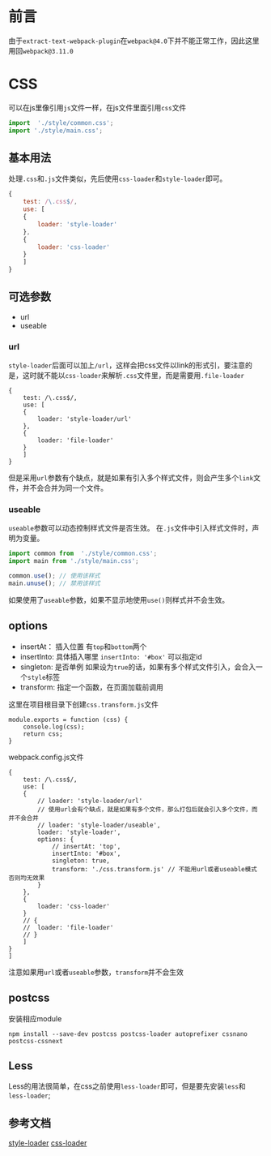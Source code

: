 # 前言
由于`extract-text-webpack-plugin`在`webpack@4.0`下并不能正常工作，因此这里用回`webpack@3.11.0`

# CSS
可以在js里像引用`js`文件一样，在js文件里面引用`css`文件
``` javascript
import  './style/common.css';
import './style/main.css';
```

## 基本用法
处理`.css`和`.js`文件类似，先后使用`css-loader`和`style-loader`即可。

``` javascript
{
	test: /\.css$/,
	use: [
	{
		loader: 'style-loader'
	},
	{
		loader: 'css-loader'
	}
	]
}
```
## 可选参数
- url
- useable

### url
`style-loader`后面可以加上`/url`，这样会把css文件以link的形式引，要注意的是，这时就不能以`css-loader`来解析`.css`文件里，而是需要用`.file-loader`
```
{
	test: /\.css$/,
	use: [
	{
		loader: 'style-loader/url'
	},
	{
		loader: 'file-loader'
	}
	]
}
```
但是采用`url`参数有个缺点，就是如果有引入多个样式文件，则会产生多个`link`文件，并不会合并为同一个文件。

### useable
`useable`参数可以动态控制样式文件是否生效。
在`.js`文件中引入样式文件时，声明为变量。
``` javascript
import common from  './style/common.css';
import main from './style/main.css';

common.use(); // 使用该样式
main.unuse(); // 禁用该样式
```
如果使用了`useable`参数，如果不显示地使用`use()`则样式并不会生效。

## options
- insertAt： 插入位置  有`top`和`bottom`两个
- insertInto: 具体插入哪里  `insertInto: '#box'` 可以指定id
- singleton: 是否单例  如果设为`true`的话，如果有多个样式文件引入，会合入一个`style`标签
- transform: 指定一个函数，在页面加载前调用

这里在项目根目录下创建`css.transform.js`文件
```
module.exports = function (css) {
	console.log(css);
	return css;
}
```
webpack.config.js文件
```
{
	test: /\.css$/,
	use: [
	{
		// loader: 'style-loader/url' 
		// 使用url会有个缺点，就是如果有多个文件，那么打包后就会引入多个文件，而并不会合并
		// loader: 'style-loader/useable',
		loader: 'style-loader',
		options: {
			// insertAt: 'top',
			insertInto: '#box',
			singleton: true,
			transform: './css.transform.js' // 不能用url或者useable模式 否则均无效果
		}
	},
	{
		loader: 'css-loader'
	}
	// {
	// 	loader: 'file-loader'
	// }
	]
}
]
```
注意如果用`url`或者`useable`参数，`transform`并不会生效

## postcss
安装相应module
```
npm install --save-dev postcss postcss-loader autoprefixer cssnano postcss-cssnext
```

## Less

Less的用法很简单，在css之前使用`less-loader`即可，但是要先安装`less`和`less-loader`;

## 参考文档
[style-loader](https://doc.webpack-china.org/loaders/style-loader)
[css-loader](https://doc.webpack-china.org/loaders/css-loader)
